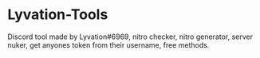 # Lyvation-Tools
Discord tool made by Lyvation#6969, nitro checker, nitro generator, server nuker, get anyones token from their username, free methods.
